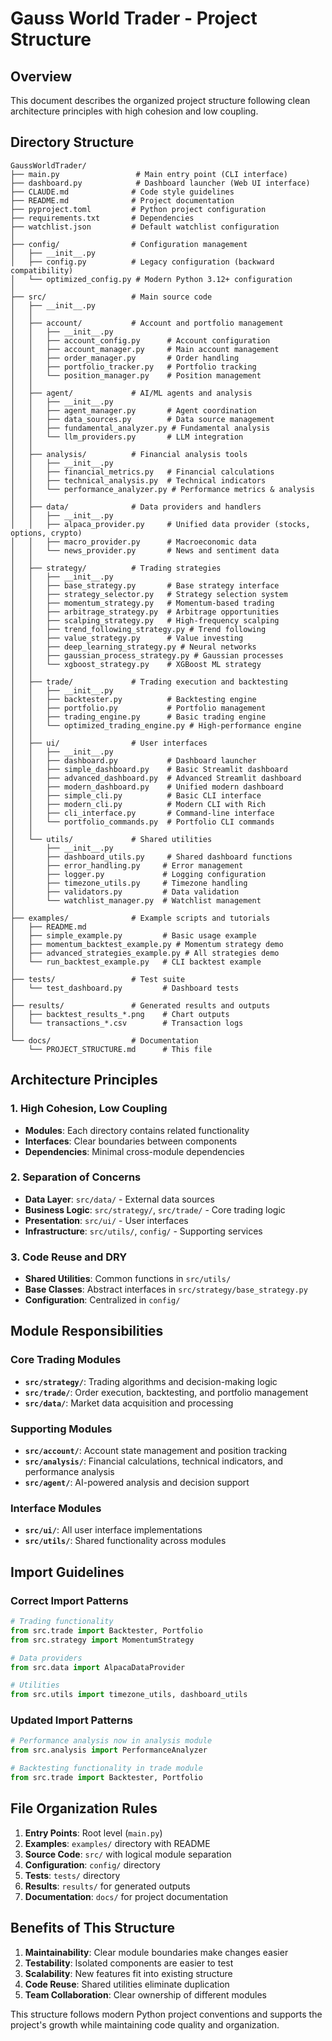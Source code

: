 # Gauss World Trader - Project Structure

## Overview

This document describes the organized project structure following clean architecture principles with high cohesion and low coupling.

## Directory Structure

```
GaussWorldTrader/
├── main.py                 # Main entry point (CLI interface)
├── dashboard.py            # Dashboard launcher (Web UI interface)
├── CLAUDE.md              # Code style guidelines
├── README.md              # Project documentation
├── pyproject.toml         # Python project configuration
├── requirements.txt       # Dependencies
├── watchlist.json         # Default watchlist configuration
│
├── config/                # Configuration management
│   ├── __init__.py
│   ├── config.py          # Legacy configuration (backward compatibility)
│   └── optimized_config.py # Modern Python 3.12+ configuration
│
├── src/                   # Main source code
│   ├── __init__.py
│   │
│   ├── account/           # Account and portfolio management
│   │   ├── __init__.py
│   │   ├── account_config.py      # Account configuration
│   │   ├── account_manager.py     # Main account management
│   │   ├── order_manager.py       # Order handling
│   │   ├── portfolio_tracker.py   # Portfolio tracking
│   │   └── position_manager.py    # Position management
│   │
│   ├── agent/             # AI/ML agents and analysis
│   │   ├── __init__.py
│   │   ├── agent_manager.py       # Agent coordination
│   │   ├── data_sources.py        # Data source management
│   │   ├── fundamental_analyzer.py # Fundamental analysis
│   │   └── llm_providers.py       # LLM integration
│   │
│   ├── analysis/          # Financial analysis tools
│   │   ├── __init__.py
│   │   ├── financial_metrics.py   # Financial calculations
│   │   ├── technical_analysis.py  # Technical indicators
│   │   └── performance_analyzer.py # Performance metrics & analysis
│   │
│   ├── data/              # Data providers and handlers
│   │   ├── __init__.py
│   │   ├── alpaca_provider.py     # Unified data provider (stocks, options, crypto)
│   │   ├── macro_provider.py      # Macroeconomic data
│   │   └── news_provider.py       # News and sentiment data
│   │
│   ├── strategy/          # Trading strategies
│   │   ├── __init__.py
│   │   ├── base_strategy.py       # Base strategy interface
│   │   ├── strategy_selector.py   # Strategy selection system
│   │   ├── momentum_strategy.py   # Momentum-based trading
│   │   ├── arbitrage_strategy.py  # Arbitrage opportunities
│   │   ├── scalping_strategy.py   # High-frequency scalping
│   │   ├── trend_following_strategy.py # Trend following
│   │   ├── value_strategy.py      # Value investing
│   │   ├── deep_learning_strategy.py # Neural networks
│   │   ├── gaussian_process_strategy.py # Gaussian processes
│   │   └── xgboost_strategy.py    # XGBoost ML strategy
│   │
│   ├── trade/             # Trading execution and backtesting
│   │   ├── __init__.py
│   │   ├── backtester.py          # Backtesting engine
│   │   ├── portfolio.py           # Portfolio management
│   │   ├── trading_engine.py      # Basic trading engine
│   │   └── optimized_trading_engine.py # High-performance engine
│   │
│   ├── ui/                # User interfaces
│   │   ├── __init__.py
│   │   ├── dashboard.py           # Dashboard launcher
│   │   ├── simple_dashboard.py    # Basic Streamlit dashboard
│   │   ├── advanced_dashboard.py  # Advanced Streamlit dashboard
│   │   ├── modern_dashboard.py    # Unified modern dashboard
│   │   ├── simple_cli.py          # Basic CLI interface
│   │   ├── modern_cli.py          # Modern CLI with Rich
│   │   ├── cli_interface.py       # Command-line interface
│   │   └── portfolio_commands.py  # Portfolio CLI commands
│   │
│   └── utils/             # Shared utilities
│       ├── __init__.py
│       ├── dashboard_utils.py     # Shared dashboard functions
│       ├── error_handling.py     # Error management
│       ├── logger.py             # Logging configuration
│       ├── timezone_utils.py     # Timezone handling
│       ├── validators.py         # Data validation
│       └── watchlist_manager.py  # Watchlist management
│
├── examples/              # Example scripts and tutorials
│   ├── README.md
│   ├── simple_example.py         # Basic usage example
│   ├── momentum_backtest_example.py # Momentum strategy demo
│   ├── advanced_strategies_example.py # All strategies demo
│   └── run_backtest_example.py   # CLI backtest example
│
├── tests/                 # Test suite
│   └── test_dashboard.py         # Dashboard tests
│
├── results/               # Generated results and outputs
│   ├── backtest_results_*.png    # Chart outputs
│   └── transactions_*.csv        # Transaction logs
│
└── docs/                  # Documentation
    └── PROJECT_STRUCTURE.md      # This file
```

## Architecture Principles

### 1. High Cohesion, Low Coupling
- **Modules**: Each directory contains related functionality
- **Interfaces**: Clear boundaries between components
- **Dependencies**: Minimal cross-module dependencies

### 2. Separation of Concerns
- **Data Layer**: `src/data/` - External data sources
- **Business Logic**: `src/strategy/`, `src/trade/` - Core trading logic
- **Presentation**: `src/ui/` - User interfaces
- **Infrastructure**: `src/utils/`, `config/` - Supporting services

### 3. Code Reuse and DRY
- **Shared Utilities**: Common functions in `src/utils/`
- **Base Classes**: Abstract interfaces in `src/strategy/base_strategy.py`
- **Configuration**: Centralized in `config/`

## Module Responsibilities

### Core Trading Modules
- **`src/strategy/`**: Trading algorithms and decision-making logic
- **`src/trade/`**: Order execution, backtesting, and portfolio management
- **`src/data/`**: Market data acquisition and processing

### Supporting Modules
- **`src/account/`**: Account state management and position tracking
- **`src/analysis/`**: Financial calculations, technical indicators, and performance analysis
- **`src/agent/`**: AI-powered analysis and decision support

### Interface Modules
- **`src/ui/`**: All user interface implementations
- **`src/utils/`**: Shared functionality across modules

## Import Guidelines

### Correct Import Patterns
```python
# Trading functionality
from src.trade import Backtester, Portfolio
from src.strategy import MomentumStrategy

# Data providers
from src.data import AlpacaDataProvider

# Utilities
from src.utils import timezone_utils, dashboard_utils
```

### Updated Import Patterns
```python
# Performance analysis now in analysis module
from src.analysis import PerformanceAnalyzer

# Backtesting functionality in trade module
from src.trade import Backtester, Portfolio
```

## File Organization Rules

1. **Entry Points**: Root level (`main.py`)
2. **Examples**: `examples/` directory with README
3. **Source Code**: `src/` with logical module separation
4. **Configuration**: `config/` directory
5. **Tests**: `tests/` directory
6. **Results**: `results/` for generated outputs
7. **Documentation**: `docs/` for project documentation

## Benefits of This Structure

1. **Maintainability**: Clear module boundaries make changes easier
2. **Testability**: Isolated components are easier to test
3. **Scalability**: New features fit into existing structure
4. **Code Reuse**: Shared utilities eliminate duplication
5. **Team Collaboration**: Clear ownership of different modules

This structure follows modern Python project conventions and supports the project's growth while maintaining code quality and organization.